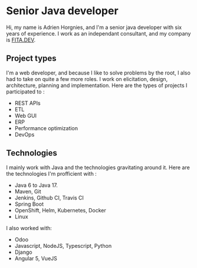 # Senior Java developer

Hi, my name is Adrien Horgnies, and I'm a senior java developer with six years of experience.
I work as an independant consultant, and my company is [FITA.DEV](https://www.fita.dev).

## Project types

I'm a web developer, and because I like to solve problems by the root, I also had to take on quite a few more roles.
I work on elicitation, design, architecture, planning and implementation.
Here are the types of projects I participated to :

- REST APIs
- ETL
- Web GUI
- ERP
- Performance optimization
- DevOps

## Technologies

I mainly work with Java and the technologies gravitating around it.
Here are the technologies I'm profficient with :

- Java 6 to Java 17.
- Maven, Git
- Jenkins, Github CI, Travis CI
- Spring Boot
- OpenShift, Helm, Kubernetes, Docker
- Linux

I also worked with:

- Odoo
- Javascript, NodeJS, Typescript, Python
- Django
- Angular 5, VueJS

